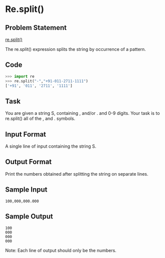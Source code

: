 # Re.split()

## Problem Statement

[re.split()](https://docs.python.org/2/library/re.html#re.split)

The re.split() expression splits the string by occurrence of a pattern.

## Code
```python
>>> import re
>>> re.split("-","+91-011-2711-1111")
['+91', '011', '2711', '1111']
```

## Task
You are given a string S, containing , and/or . and 0-9 digits.
Your task is to re.split() all of the , and . symbols.

## Input Format

A single line of input containing the string S.

## Output Format

Print the numbers obtained after splitting the string on separate lines.

## Sample Input
```
100,000,000.000
```
## Sample Output
```
100
000
000
000
```
Note: Each line of output should only be the numbers.
